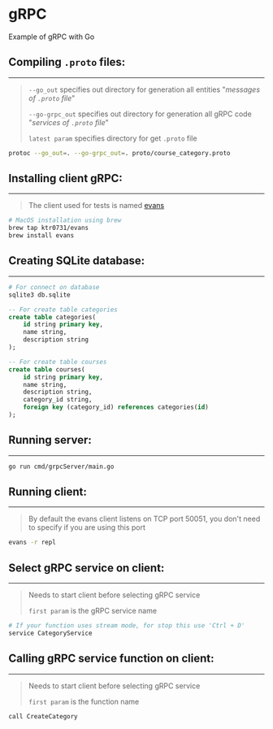 # gRPC
Example of gRPC with Go

## Compiling `.proto` files:
---
> `--go_out` specifies out directory for generation all entities "_messages of `.proto` file_"
>
> `--go-grpc_out` specifies out directory for generation all gRPC code "_services of `.proto` file_"
>
> `latest param` specifies directory for get `.proto` file
```sh
protoc --go_out=. --go-grpc_out=. proto/course_category.proto
```

## Installing client gRPC:
---
> The client used for tests is named [evans](https://github.com/ktr0731/evans)
```sh
# MacOS installation using brew
brew tap ktr0731/evans
brew install evans
```

## Creating SQLite database:
---
```sh
# For connect on database
sqlite3 db.sqlite
```
```sql
-- For create table categories
create table categories(
    id string primary key,
    name string,
    description string
);

-- For create table courses
create table courses(
    id string primary key,
    name string,
    description string,
    category_id string,
    foreign key (category_id) references categories(id)
);
```

## Running server:
---
```sh
go run cmd/grpcServer/main.go
```

## Running client:
---
> By default the evans client listens on TCP port 50051, you don't need to specify if you are using this port
```sh
evans -r repl
```

## Select gRPC service on client:
---
> Needs to start client before selecting gRPC service
>
> `first param` is the gRPC service name
```sh
# If your function uses stream mode, for stop this use 'Ctrl + D'
service CategoryService
```

## Calling gRPC service function on client:
---
> Needs to start client before selecting gRPC service
>
> `first param` is the function name
```sh
call CreateCategory
```

